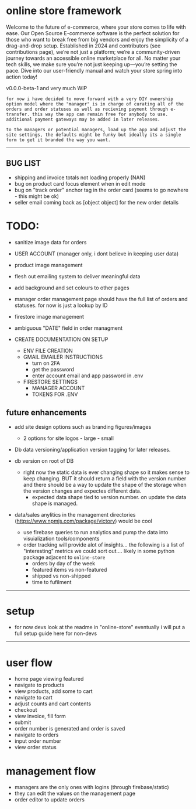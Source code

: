 # online store framework

Welcome to the future of e-commerce, where your store comes to life with ease. Our Open Source E-commerce software is the perfect solution for those who want to break free from big vendors and enjoy the simplicity of a drag-and-drop setup. Established in 2024 and contributors (see contributions page), we’re not just a platform; we’re a community-driven journey towards an accessible online marketplace for all. No matter your tech skills, we make sure you’re not just keeping up—you’re setting the pace. Dive into our user-friendly manual and watch your store spring into action today!

v0.0.0-beta-1 and very much WIP

```text
for now i have decided to move forward with a very DIY ownership option model where the "manager" is in charge of curating all of the orders and order statuses as well as recieving payment through e-transfer. this way the app can remain free for anybody to use. additional payment gateways may be added in later releases. 

to the managers or potential managers, load up the app and adjust the site settings, the defaults might be funky but ideally its a single form to get it branded the way you want.
```

---
## BUG LIST
- shipping and invoice totals not loading properly (NAN)
- bug on product card focus element when in edit mode
- bug on "track order" anchor tag in the order card (seems to go nowhere - this might be ok)
- seller email coming back as [object object] for the new order details

# TODO:

- sanitize image data for orders
- USER ACCOUNT (manager only, i dont believe in keeping user data)
- product image management
- flesh out emailing system to deliver meaningful data
- add background and set colours to other pages

- manager order management page should have the full list of orders and statuses. for now is just a lookup by ID
- firestore image management
- ambiguous "DATE" field in order managment

- CREATE DOCUMENTATION ON SETUP
    - ENV FILE CREATION
    - GMAIL EMAILER INSTRUCTIONS
        - turn on 2FA
        - get the password
        - enter account email and app password in .env
    - FIRESTORE SETTINGS
        - MANAGER ACCOUNT
        - TOKENS FOR .ENV


## future enhancements
- add site design options such as branding figures/images
    - 2 options for site logos - large - small

- Db data versioning/application version tagging for later releases.
- db version on root of DB
    - right now the static data is ever changing shape so it makes sense to keep changing. BUT it should return a field with the version number and there should be a way to update the shape of the storage when the version changes and expectes different data. 
        - expected data shape tied to version number. on update the data shape is managed.

- data/sales anylitics in the management directories (https://www.npmjs.com/package/victory) would be cool
    - use firebase queries to run analytics and pump the data into visuialization tools/components
    - order tracking will provide alot of insights... the following is a list of "interesting" metrics we could sort out.... likely in some python package adjacent to `online-store`
        - orders by day of the week
        - featured items vs non-featured
        - shipped vs non-shipped
        - time to fufilment

---
# setup

- for now devs look at the readme in "online-store" eventually i will put a full setup guide here for non-devs

--- 
# user flow

- home page viewing featured
- navigate to products
- view products, add some to cart
- navigate to cart
- adjust counts and cart contents
- checkout
- view invoice, fill form
- submit
- order number is generated and order is saved
- navigate to orders
- input order number
- view order status

# management flow

- managers are the only ones with logins (through firebase/static)
- they can edit the values on the management page
- order editor to update orders
